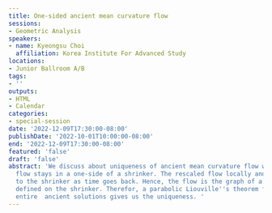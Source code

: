 ```yaml
---
title: One-sided ancient mean curvature flow
sessions:
- Geometric Analysis
speakers:
- name: Kyeongsu Choi
  affiliation: Korea Institute For Advanced Study
locations:
- Junior Ballroom A/B
tags:
- ''
outputs:
- HTML
- Calendar
categories:
- special-session
date: '2022-12-09T17:30:00-08:00'
publishDate: '2022-10-01T10:00:00-08:00'
end: '2022-12-09T17:30:00-08:00'
featured: 'false'
draft: 'false'
abstract: 'We discuss about uniqueness of ancient mean curvature flow whose rescaled
  flow stays in a one-side of a shrinker. The rescaled flow locally and smoothly converges
  to the shrinker as time goes back. Hence, the flow is the graph of a positive function
  defined on the shrinker. Therefor, a parabolic Liouville''s theorem for positive
  entire  ancient solutions gives us the uniqueness. '
---
```

